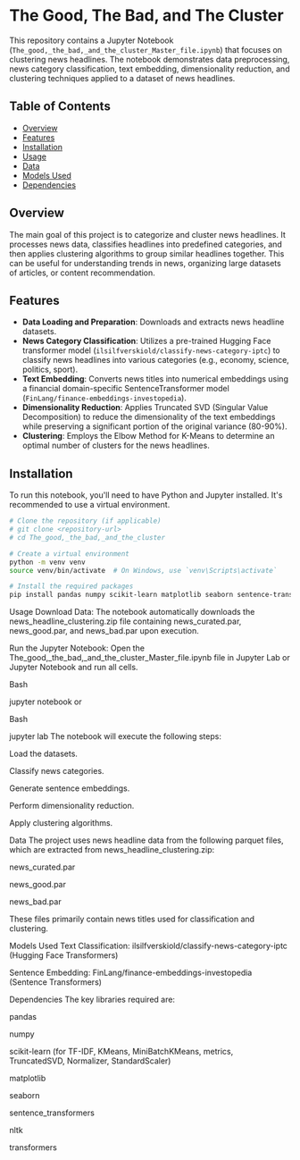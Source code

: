 # The Good, The Bad, and The Cluster

This repository contains a Jupyter Notebook (`The_good,_the_bad,_and_the_cluster_Master_file.ipynb`) that focuses on clustering news headlines. The notebook demonstrates data preprocessing, news category classification, text embedding, dimensionality reduction, and clustering techniques applied to a dataset of news headlines.

## Table of Contents

- [Overview](#overview)
- [Features](#features)
- [Installation](#installation)
- [Usage](#usage)
- [Data](#data)
- [Models Used](#models-used)
- [Dependencies](#dependencies)

## Overview

The main goal of this project is to categorize and cluster news headlines. It processes news data, classifies headlines into predefined categories, and then applies clustering algorithms to group similar headlines together. This can be useful for understanding trends in news, organizing large datasets of articles, or content recommendation.

## Features

- **Data Loading and Preparation**: Downloads and extracts news headline datasets.
- **News Category Classification**: Utilizes a pre-trained Hugging Face transformer model (`ilsilfverskiold/classify-news-category-iptc`) to classify news headlines into various categories (e.g., economy, science, politics, sport).
- **Text Embedding**: Converts news titles into numerical embeddings using a financial domain-specific SentenceTransformer model (`FinLang/finance-embeddings-investopedia`).
- **Dimensionality Reduction**: Applies Truncated SVD (Singular Value Decomposition) to reduce the dimensionality of the text embeddings while preserving a significant portion of the original variance (80-90%).
- **Clustering**: Employs the Elbow Method for K-Means to determine an optimal number of clusters for the news headlines.

## Installation

To run this notebook, you'll need to have Python and Jupyter installed. It's recommended to use a virtual environment.

```bash
# Clone the repository (if applicable)
# git clone <repository-url>
# cd The_good,_the_bad,_and_the_cluster

# Create a virtual environment
python -m venv venv
source venv/bin/activate  # On Windows, use `venv\Scripts\activate`

# Install the required packages
pip install pandas numpy scikit-learn matplotlib seaborn sentence-transformers nltk transformers

```

Usage
Download Data: The notebook automatically downloads the news_headline_clustering.zip file containing news_curated.par, news_good.par, and news_bad.par upon execution.

Run the Jupyter Notebook: Open the The_good,_the_bad,_and_the_cluster_Master_file.ipynb file in Jupyter Lab or Jupyter Notebook and run all cells.

Bash

jupyter notebook
or

Bash

jupyter lab
The notebook will execute the following steps:

Load the datasets.

Classify news categories.

Generate sentence embeddings.

Perform dimensionality reduction.

Apply clustering algorithms.

Data
The project uses news headline data from the following parquet files, which are extracted from news_headline_clustering.zip:

news_curated.par

news_good.par

news_bad.par

These files primarily contain news titles used for classification and clustering.

Models Used
Text Classification: ilsilfverskiold/classify-news-category-iptc (Hugging Face Transformers)

Sentence Embedding: FinLang/finance-embeddings-investopedia (Sentence Transformers)

Dependencies
The key libraries required are:

pandas

numpy

scikit-learn (for TF-IDF, KMeans, MiniBatchKMeans, metrics, TruncatedSVD, Normalizer, StandardScaler)

matplotlib

seaborn

sentence_transformers

nltk

transformers
